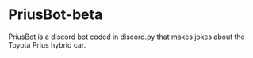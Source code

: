 # PriusBot-beta
PriusBot is a discord bot coded in discord.py that makes jokes about the Toyota Prius hybrid car.
